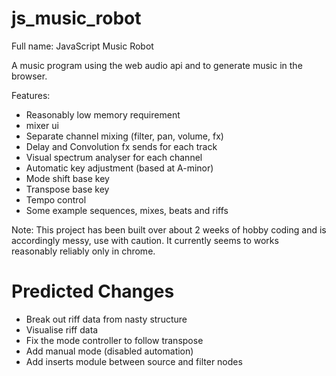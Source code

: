 js_music_robot
==============
Full name: JavaScript Music Robot

A music program using the web audio api and to generate music in the browser.


Features:
* Reasonably low memory requirement
* mixer ui
* Separate channel mixing (filter, pan, volume, fx)
* Delay and Convolution fx sends for each track
* Visual spectrum analyser for each channel
* Automatic key adjustment (based at A-minor)
* Mode shift base key
* Transpose base key
* Tempo control
* Some example sequences, mixes, beats and riffs


Note: This project has been built over about 2 weeks of hobby coding and is accordingly messy, use with caution. It currently seems to works reasonably reliably only in chrome.

Predicted Changes
=================

* Break out riff data from nasty structure
* Visualise riff data
* Fix the mode controller to follow transpose
* Add manual mode (disabled automation)
* Add inserts module between source and filter nodes